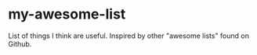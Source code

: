 # my-awesome-list
List of things I think are useful. Inspired by other "awesome lists" found on Github.
